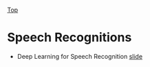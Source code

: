 [Top](index.md)

# Speech Recognitions
* Deep Learning for Speech Recognition [slide](http://slideplayer.com/slide/5263915/)

